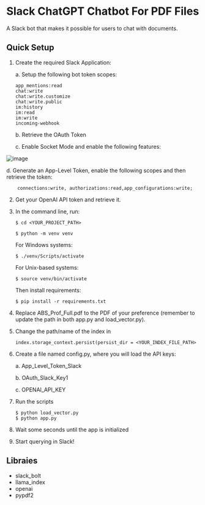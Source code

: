 # Slack ChatGPT Chatbot For PDF Files
A Slack bot that makes it possible for users to chat with documents. 

## Quick Setup

1. Create the required Slack Application:
  
   a. Setup the following bot token scopes:
   
       app_mentions:read
       chat:write
       chat:write.customize
       chat:write.public
       im:history
       im:read
       im:write
       incoming-webhook

   
   b. Retrieve the OAuth Token
   
   c. Enable Socket Mode and enable the following features:

![image](https://github.com/dfcantor/slack-chatgpt-qa-bot/assets/88911560/62910386-aa10-4ef9-b4cd-e870759d1e75)

  d. Generate an App-Level Token, enable the following scopes and then retrieve the token: 

        connections:write, authorizations:read,app_configurations:write; 
        
2. Get your OpenAI API token and retrieve it.
3. In the command line, run:

       $ cd <YOUR_PROJECT_PATH>

       $ python -m venv venv

     For Windows systems: 

       $ ./venv/Scripts/activate

     For Unix-based systems:

       $ source venv/bin/activate

     Then install requirements:

       $ pip install -r requirements.txt

4. Replace ABS_Prof_Full.pdf to the PDF of your preference (remember to update the path in both app.py and load_vector.py).
5. Change the path/name of the index in               

       index.storage_context.persist(persist_dir = <YOUR_INDEX_FILE_PATH>
6. Create a file named config.py, where you will load the API keys:

    a. App_Level_Token_Slack

    b. OAuth_Slack_Key1
  
    c. OPENAI_API_KEY

7. Run the scripts

       $ python load_vector.py
       $ python app.py
9. Wait some seconds until the app is initialized
10. Start querying in Slack!
  




## Libraies
- slack_bolt 
- llama_index
- openai
- pypdf2


